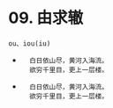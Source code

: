 # 09. 由求辙

    ou、iou(iu)

*       白日依山尽，黄河入海流。
        欲穷千里目，更上一层楼。


* 
        白日依山尽，黄河入海流。
        欲穷千里目，更上一层楼。